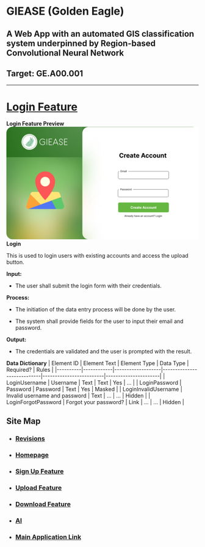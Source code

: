 # GIEASE (Golden Eagle)
## A Web App with an automated GIS classification system underpinned by Region-based Convolutional Neural Network
## Target:  GE.A00.001
_______________________________________
# [Login Feature](https://github.com/rendznicoy/golden-eagle/blob//main/Details/LOGIN.md)
**Login Feature Preview**
![Login](https://github.com/rendznicoy/golden-eagle/blob/main/Mockups/SignUp%20Mockup.png)
**Login**

This is used to login users with existing accounts and access the upload button.

**Input:**
* The user shall submit the login form with their credentials.
  
**Process:**
+ The initiation of the data entry process will be done by the user.
- The system shall provide fields for the user to input their email and password.

**Output:**
*  The credentials are validated and the user is prompted with the result.

**Data Dictionary**
| Element ID | Element Text      | Element Type | Data Type                | Required?          | Rules         |
|----------|------------|-------------------|----------------------------|-------------------------|----------------------|
| LoginUsername      | Username        | Text               | Text               | Yes               | ...               | 
| LoginPassword      | Password       | Password               | Text               | Yes               | Masked               |
| LoginInvalidUsername     | Invalid username and password        | Text               | ...               | ...               | Hidden               |
| LoginForgotPassword      | Forgot your password?        | Link               | ...               | ...               | Hidden               |

## Site Map

* ### [Revisions](https://github.com/rendznicoy/golden-eagle/blob//main/Details/REVISIONS.md)

* ### [Homepage](https://github.com/rendznicoy/golden-eagle/blob/main/Details/HOMEPAGE.md)

* ### [Sign Up Feature](https://github.com/rendznicoy/golden-eagle/blob//main/Details/SIGNUP.md)

* ### [Upload Feature](https://github.com/rendznicoy/golden-eagle/blob/main/Details/UPLOAD.md)

* ### [Download Feature](https://github.com/rendznicoy/golden-eagle/blob/main/Details/DOWNLOAD.md)

* ### [AI](https://github.com/rendznicoy/golden-eagle/blob/main/Details/AI.md)

* ### [Main Application Link](https://github.com/rendznicoy/GoldenEagle)
